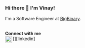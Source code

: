 ### Hi there 👋 I'm Vinay!
I'm a Software Engineer at [BigBinary](https://www.bigbinary.com). 
<br/>
<br/>

**Connect with me**
<br/>
[<img align="left" alt="vinay0x | LinkedIn" width="22px" src="https://cdn.jsdelivr.net/npm/simple-icons@v3/icons/linkedin.svg" />][linkedin]
<br/><br/>
